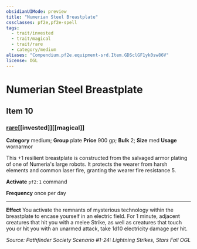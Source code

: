 ```yaml
---
obsidianUIMode: preview
title: "Numerian Steel Breastplate"
cssclasses: pf2e,pf2e-spell
tags:
  - trait/invested
  - trait/magical
  - trait/rare
  - category/medium
aliases: "Compendium.pf2e.equipment-srd.Item.GDSclGF1yk0sw86V"
license: OGL
---
```

# Numerian Steel Breastplate
## Item 10
### [rare](rare "Rare Rarity Trait")[[invested]][[magical]]

**Category** medium; **Group** plate
**Price** 900 gp; 
**Bulk** 2; **Size** med
**Usage** wornarmor

This +1 resilient breastplate is constructed from the salvaged armor plating of one of Numeria's large robots. It protects the wearer from harsh elements and common laser fire, granting the wearer fire resistance 5.

**Activate** `pf2:1` command

**Frequency** once per day

* * *

**Effect** You activate the remnants of mysterious technology within the breastplate to encase yourself in an electric field. For 1 minute, adjacent creatures that hit you with a melee Strike, as well as creatures that touch you or hit you with an unarmed attack, take 1d10 electricity damage per hit.

*Source: Pathfinder Society Scenario #1-24: Lightning Strikes, Stars Fall*
*OGL*